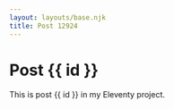 ```yaml
---
layout: layouts/base.njk
title: Post 12924
---
```


# Post {{ id }}

This is post {{ id }} in my Eleventy project.
